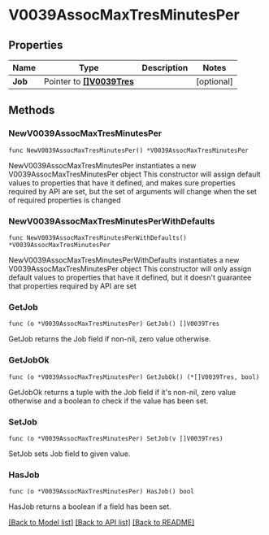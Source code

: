 # V0039AssocMaxTresMinutesPer

## Properties

Name | Type | Description | Notes
------------ | ------------- | ------------- | -------------
**Job** | Pointer to [**[]V0039Tres**](V0039Tres.md) |  | [optional] 

## Methods

### NewV0039AssocMaxTresMinutesPer

`func NewV0039AssocMaxTresMinutesPer() *V0039AssocMaxTresMinutesPer`

NewV0039AssocMaxTresMinutesPer instantiates a new V0039AssocMaxTresMinutesPer object
This constructor will assign default values to properties that have it defined,
and makes sure properties required by API are set, but the set of arguments
will change when the set of required properties is changed

### NewV0039AssocMaxTresMinutesPerWithDefaults

`func NewV0039AssocMaxTresMinutesPerWithDefaults() *V0039AssocMaxTresMinutesPer`

NewV0039AssocMaxTresMinutesPerWithDefaults instantiates a new V0039AssocMaxTresMinutesPer object
This constructor will only assign default values to properties that have it defined,
but it doesn't guarantee that properties required by API are set

### GetJob

`func (o *V0039AssocMaxTresMinutesPer) GetJob() []V0039Tres`

GetJob returns the Job field if non-nil, zero value otherwise.

### GetJobOk

`func (o *V0039AssocMaxTresMinutesPer) GetJobOk() (*[]V0039Tres, bool)`

GetJobOk returns a tuple with the Job field if it's non-nil, zero value otherwise
and a boolean to check if the value has been set.

### SetJob

`func (o *V0039AssocMaxTresMinutesPer) SetJob(v []V0039Tres)`

SetJob sets Job field to given value.

### HasJob

`func (o *V0039AssocMaxTresMinutesPer) HasJob() bool`

HasJob returns a boolean if a field has been set.


[[Back to Model list]](../README.md#documentation-for-models) [[Back to API list]](../README.md#documentation-for-api-endpoints) [[Back to README]](../README.md)


